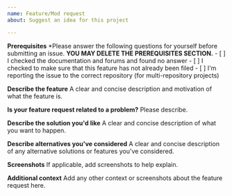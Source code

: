 ```yaml
---
name: Feature/Mod request
about: Suggest an idea for this project

---
```


**Prerequisites**
*Please answer the following questions for yourself before submitting an issue. **YOU MAY DELETE THE PREREQUISITES SECTION.**
	- [ ] I checked the documentation and forums and found no answer
	- [ ] I checked to make sure that this feature has not already been filed
	- [ ] I'm reporting the issue to the correct repository (for multi-repository projects)

**Describe the feature**
A clear and concise description and motivation of what the feature is.
	
**Is your feature request related to a problem?**
Please describe.

**Describe the solution you'd like**
A clear and concise description of what you want to happen.

**Describe alternatives you've considered**
A clear and concise description of any alternative solutions or features you've considered.

**Screenshots**
If applicable, add screenshots to help explain.

**Additional context**
Add any other context or screenshots about the feature request here.